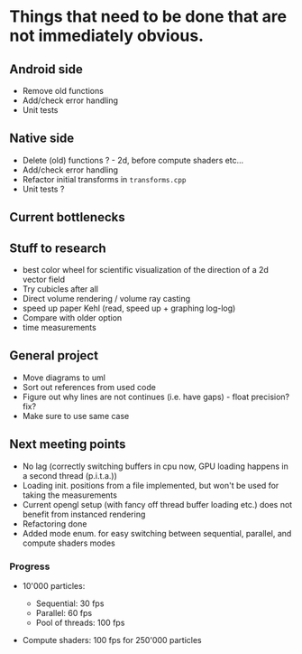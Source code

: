 # Things that need to be done that are not immediately obvious.

## Android side
- Remove old functions
- Add/check error handling
- Unit tests

## Native side
- Delete (old) functions ? - 2d, before compute shaders etc...
- Add/check error handling
- Refactor initial transforms in `transforms.cpp`
- Unit tests ?

## Current bottlenecks


## Stuff to research
- best color wheel for scientific visualization of the direction of a 2d vector field
- Try cubicles after all
- Direct volume rendering / volume ray casting
- speed up paper Kehl (read, speed up + graphing log-log)
- Compare with older option
- time measurements


## General project
- Move diagrams to uml
- Sort out references from used code
- Figure out why lines are not continues (i.e. have gaps) - float precision? fix?
- Make sure to use same case


## Next meeting points
- No lag (correctly switching buffers in cpu now, GPU loading happens in a second thread (p.i.t.a.))
- Loading init. positions from a file implemented, but won't be used for taking the measurements
- Current opengl setup (with fancy off thread buffer loading etc.) does not benefit from instanced rendering
- Refactoring done
- Added mode enum. for easy switching between sequential, parallel, and compute shaders modes

### Progress
- 10'000 particles:
  - Sequential: 30 fps
  - Parallel: 60 fps
  - Pool of threads: 100 fps
  
- Compute shaders: 100 fps for 250'000 particles
